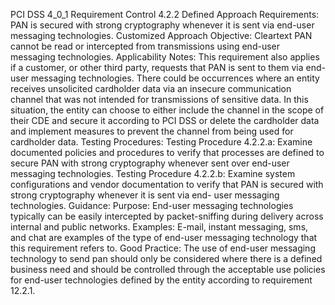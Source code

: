 PCI DSS 4_0_1 Requirement Control 4.2.2 Defined Approach Requirements: PAN is secured with strong cryptography whenever it is sent via end-user messaging technologies. Customized Approach Objective: Cleartext PAN cannot be read or intercepted from transmissions using end-user messaging technologies. Applicability Notes: This requirement also applies if a customer, or other third party, requests that PAN is sent to them via end-user messaging technologies. There could be occurrences where an entity receives unsolicited cardholder data via an insecure communication channel that was not intended for transmissions of sensitive data. In this situation, the entity can choose to either include the channel in the scope of their CDE and secure it according to PCI DSS or delete the cardholder data and implement measures to prevent the channel from being used for cardholder data. Testing Procedures: Testing Procedure 4.2.2.a: Examine documented policies and procedures to verify that processes are defined to secure PAN with strong cryptography whenever sent over end-user messaging technologies. Testing Procedure 4.2.2.b: Examine system configurations and vendor documentation to verify that PAN is secured with strong cryptography whenever it is sent via end- user messaging technologies. Guidance: Purpose: End-user messaging technologies typically can be easily intercepted by packet-sniffing during delivery across internal and public networks. Examples: E-mail, instant messaging, sms, and chat are examples of the type of end-user messaging technology that this requirement refers to. Good Practice: The use of end-user messaging technology to send pan should only be considered where there is a defined business need and should be controlled through the acceptable use policies for end-user technologies defined by the entity according to requirement 12.2.1.